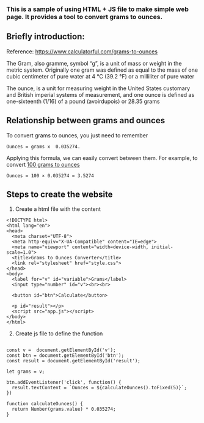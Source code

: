 ### This is a sample of using HTML + JS file to make simple web page. It provides a tool to convert grams to ounces.

## Briefly introduction: 
Reference: https://www.calculatorful.com/grams-to-ounces

The Gram, also gramme, symbol “g”, is a unit of mass or weight in the metric system. Originally one gram was defined as equal to the mass of one cubic centimeter of pure water at 4 °C (39.2 °F) or a milliliter of pure water

The ounce, is a unit for measuring weight in the United States customary and British imperial systems of measurement, and one ounce is defined as one-sixteenth (1/16) of a pound (avoirdupois) or 28.35 grams

## Relationship between grams and ounces
To convert grams to ounces, you just need to remember 
```
Ounces = grams x  0.035274. 
```
Applying this formula, we can easily convert between them. For example, to convert [100 grams to ounces](https://www.calculatorful.com/grams-to-ounces)
```
Ounces = 100 × 0.035274 = 3.5274
```
## Steps to create the website
1. Create a html file with the content
```
<!DOCTYPE html>
<html lang="en">
<head>
  <meta charset="UTF-8">
  <meta http-equiv="X-UA-Compatible" content="IE=edge">
  <meta name="viewport" content="width=device-width, initial-scale=1.0">
  <title>Grams to Ounces Converter</title>
  <link rel="stylesheet" href="style.css">
</head>
<body>
  <label for="v" id="variable">Grams</label>
  <input type="number" id="v"><br><br>

  <button id="btn">Calculate</button>

  <p id="result"></p>
  <script src="app.js"></script>
</body>
</html>
```
2. Create js file to define the function
```

const v =  document.getElementById('v');
const btn = document.getElementById('btn');
const result = document.getElementById('result');

let grams = v; 

btn.addEventListener('click', function() {
  result.textContent = `Ounces = ${calculateOunces().toFixed(5)}`;
})

function calculateOunces() {
  return Number(grams.value) * 0.035274;
}
```